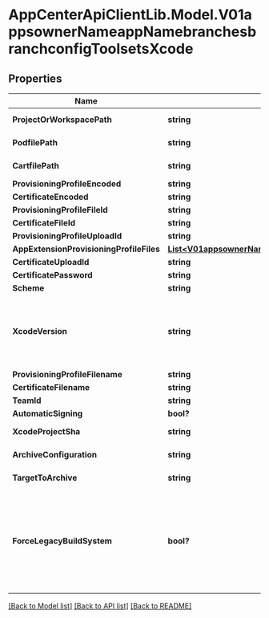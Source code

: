 # AppCenterApiClientLib.Model.V01appsownerNameappNamebranchesbranchconfigToolsetsXcode
## Properties

Name | Type | Description | Notes
------------ | ------------- | ------------- | -------------
**ProjectOrWorkspacePath** | **string** | Xcode project/workspace path | [optional] 
**PodfilePath** | **string** | Path to CococaPods file, if present | [optional] 
**CartfilePath** | **string** | Path to Carthage file, if present | [optional] 
**ProvisioningProfileEncoded** | **string** |  | [optional] 
**CertificateEncoded** | **string** |  | [optional] 
**ProvisioningProfileFileId** | **string** |  | [optional] 
**CertificateFileId** | **string** |  | [optional] 
**ProvisioningProfileUploadId** | **string** |  | [optional] 
**AppExtensionProvisioningProfileFiles** | [**List&lt;V01appsownerNameappNamebranchesbranchconfigToolsetsXcodeAppExtensionProvisioningProfileFiles&gt;**](V01appsownerNameappNamebranchesbranchconfigToolsetsXcodeAppExtensionProvisioningProfileFiles.md) |  | [optional] 
**CertificateUploadId** | **string** |  | [optional] 
**CertificatePassword** | **string** |  | [optional] 
**Scheme** | **string** |  | [optional] 
**XcodeVersion** | **string** | Xcode version used to build. Available versions can be found in \&quot;/xcode_versions\&quot; API. Default is latest stable version, at the time when the configuration is set. | [optional] 
**ProvisioningProfileFilename** | **string** |  | [optional] 
**CertificateFilename** | **string** |  | [optional] 
**TeamId** | **string** |  | [optional] 
**AutomaticSigning** | **bool?** |  | [optional] 
**XcodeProjectSha** | **string** | The selected pbxproject hash to the repositroy | [optional] 
**ArchiveConfiguration** | **string** | The build configuration of the target to archive | [optional] 
**TargetToArchive** | **string** | The target id of the selected scheme to archive | [optional] 
**ForceLegacyBuildSystem** | **bool?** | Setting this to true forces the build to use Xcode legacy build system. Otherwise, the setting from workspace settings is used. By default new build system is used if workspace setting is not committed to the repository. Only used for iOS React Native app, with Xcode 10.  | [optional] 

[[Back to Model list]](../README.md#documentation-for-models) [[Back to API list]](../README.md#documentation-for-api-endpoints) [[Back to README]](../README.md)

